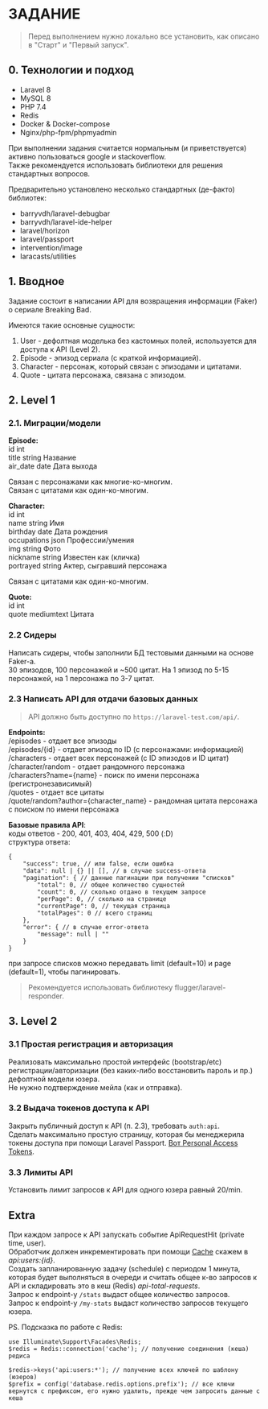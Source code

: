 # ЗАДАНИЕ

> Перед выполнением нужно локально все установить, как описано в "Старт" и "Первый запуск".  

## 0. Технологии и подход
- Laravel 8
- MySQL 8
- PHP 7.4
- Redis
- Docker & Docker-compose
- Nginx/php-fpm/phpmyadmin

При выполнении задания считается нормальным (и приветствуется) активно пользоваться google и stackoverflow.  
Также рекомендуется использовать библиотеки для решения стандартных вопросов.  

Предварительно установлено несколько стандартных (де-факто) библиотек:  
- barryvdh/laravel-debugbar
- barryvdh/laravel-ide-helper
- laravel/horizon
- laravel/passport
- intervention/image
- laracasts/utilities

## 1. Вводное
Задание состоит в написании API для возвращения информации (Faker) о сериале Breaking Bad.  

Имеются такие основные сущности:  
1. User - дефолтная моделька без кастомных полей, используется для доступа к API (Level 2).  
2. Episode - эпизод сериала (с краткой информацией).  
3. Character - персонаж, который связан с эпизодами и цитатами.  
4. Quote - цитата персонажа, связана с эпизодом.  

## 2. Level 1
### 2.1. Миграции/модели
**Episode:**  
id int  
title string Название  
air_date date Дата выхода  

Связан с персонажами как многие-ко-многим.  
Связан с цитатами как один-ко-многим.  

**Character:**  
id int  
name string Имя  
birthday date Дата рождения  
occupations json Профессии/умения  
img string Фото  
nickname string Известен как (кличка)  
portrayed string Актер, сыгравший персонажа  

Связан с цитатами как один-ко-многим.  

**Quote:**  
id int  
quote mediumtext Цитата  

### 2.2 Сидеры
Написать сидеры, чтобы заполнили БД тестовыми данными на основе Faker-а.  
30 эпизодов, 100 персонажей и ~500 цитат. На 1 эпизод по 5-15 персонажей, на 1 персонажа по 3-7 цитат.  

### 2.3 Написать API для отдачи базовых данных
> API должно быть доступно по `https://laravel-test.com/api/`.  

**Endpoints:**  
/episodes - отдает все эпизоды  
/episodes/{id} - отдает эпизод по ID (с персонажами: информацией)  
/characters - отдает всех персонажей (с ID эпизодов и ID цитат)  
/character/random - отдает рандомного персонажа  
/characters?name={name} - поиск по имени персонажа (регистронезависимый)  
/quotes - отдает все цитаты  
/quote/random?author={character_name} - рандомная цитата персонажа с поиском по имени персонажа  

**Базовые правила API**:  
коды ответов - 200, 401, 403, 404, 429, 500 (:D)  
структура ответа:  
```
{
    "success": true, // или false, если ошибка
    "data": null | {} || [], // в случае success-ответа
    "pagination": { // данные пагинации при получении "списков"
        "total": 0, // общее количество сущностей
        "count": 0, // сколько отдано в текущем запросе
        "perPage": 0, // сколько на странице
        "currentPage": 0, // текущая страница
        "totalPages": 0 // всего страниц
    },
    "error": { // в случае error-ответа
        "message": null | "" 
    }
}
```
при запросе списков можно передавать limit (default=10) и page (default=1), чтобы пагинировать.  

> Рекомендуется использовать библиотеку flugger/laravel-responder.  

## 3. Level 2
### 3.1 Простая регистрация и авторизация
Реализовать максимально простой интерфейс (bootstrap/etc) регистрации/авторизации (без каких-либо восстановить пароль и пр.) дефолтной модели юзера.  
Не нужно подтверждение мейла (как и отправка).  

### 3.2 Выдача токенов доступа к API
Закрыть публичный доступ к API (п. 2.3), требовать `auth:api`.  
Сделать максимально простую страницу, которая бы менеджерила токены доступа при помощи Laravel Passport. [Вот Personal Access Tokens](https://laravel.com/docs/8.x/passport#personal-access-tokens).  

### 3.3 Лимиты API
Установить лимит запросов к API для одного юзера равный 20/min.  

## Extra
При каждом запросе к API запускать событие ApiRequestHit (private time, user).  
Обработчик должен инкрементировать при помощи [Cache](https://laravel.com/docs/8.x/cache) скажем в *api:users:{id}*.  
Создать запланированную задачу (schedule) с периодом 1 минута, которая будет выполняться в очереди и считать общее к-во запросов к API и складировать это в кеш (Redis) *api-total-requests*.  
Запрос к endpoint-у `/stats` выдаст общее количество запросов.  
Запрос к endpoint-у `/my-stats` выдаст количество запросов текущего юзера.  

PS. Подсказка по работе с Redis:  
```
use Illuminate\Support\Facades\Redis;
$redis = Redis::connection('cache'); // получение соединения (кеша) редиса

$redis->keys('api:users:*'); // получение всех ключей по шаблону (юзеров)
$prefix = config('database.redis.options.prefix'); // все ключи вернутся с префиксом, его нужно удалить, прежде чем запросить данные с кеша
```
